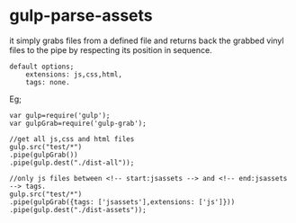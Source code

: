 # gulp-parse-assets

it simply grabs files from a defined file and returns back the grabbed vinyl files to the pipe by respecting its position in sequence.

```
default options;
	extensions: js,css,html,
	tags: none.
```

Eg;
```
var gulp=require('gulp');
var gulpGrab=require('gulp-grab');

//get all js,css and html files
gulp.src("test/*")
.pipe(gulpGrab())
.pipe(gulp.dest("./dist-all"));

//only js files between <!-- start:jsassets --> and <!-- end:jsassets --> tags.
gulp.src("test/*")
.pipe(gulpGrab({tags: ['jsassets'],extensions: ['js']}))
.pipe(gulp.dest("./dist-assets"));
```